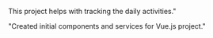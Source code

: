 This project helps with tracking the daily activities."

"Created initial components and services for Vue.js project."